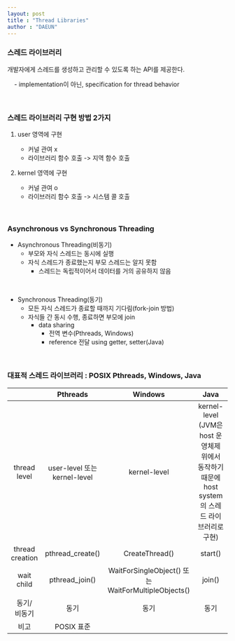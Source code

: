 ```yaml
---
layout: post
title : "Thread Libraries"
author : "DAEUN"
---
```


### 스레드 라이브러리

개발자에게 스레드를 생성하고 관리할 수 있도록 하는 API를 제공한다.

&nbsp;&nbsp;&nbsp; - implementation이 아닌, specification for thread behavior

<br>

### 스레드 라이브러리 구현 방법 2가지

1. user 영역에 구현
	- 커널 관여 x
	- 라이브러리 함수 호출 -> 지역 함수 호출

2. kernel 영역에 구현
	- 커널 관여 o
	- 라이브러리 함수 호출 -> 시스템 콜 호출

<br>

### Asynchronous vs Synchronous Threading

- Asynchronous Threading(비동기)
	- 부모와 자식 스레드는 동시에 실행
	- 자식 스레드가 종료했는지 부모 스레드는 알지 못함
		- 스레드는 독립적이어서 데이터를 거의 공유하지 않음

<br>

- Synchronous Threading(동기)
	- 모든 자식 스레드가 종료할 때까지 기다림(fork-join 방법)
	- 자식들 간 동시 수행, 종료하면 부모에 join
		- data sharing
			- 전역 변수(Pthreads, Windows)
			- reference 전달 using getter, setter(Java)

<br>

### 대표적 스레드 라이브러리 : POSIX Pthreads, Windows, Java

| &nbsp;&nbsp;&nbsp;&nbsp;&nbsp; | Pthreads | Windows | Java |
| :---: | :---: | :---: | :---: |
| thread level | user-level 또는 kernel-level | kernel-level | kernel-level<br>(JVM은 host 운영체제 위에서 동작하기 때문에 host system의 스레드 라이브러리로 구현) |
| thread creation | pthread_create() | CreateThread() | start() |
| wait child | pthread_join() | WaitForSingleObject() 또는 WaitForMultipleObjects() | join() |
| 동기/<br>비동기 | 동기 | 동기 | 동기 |
| 비고 | POSIX 표준 | | |